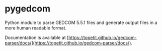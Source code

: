 # pygedcom

Python module to parse GEDCOM 5.5.1 files and generate output files in a more human readable format.

Documentation is available at [https://topetit.github.io/gedcom-parser/docs/](https://topetit.github.io/gedcom-parser/docs/).
